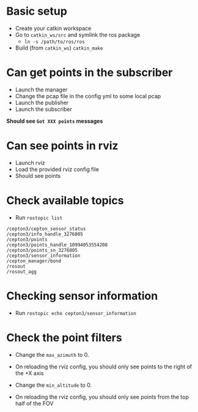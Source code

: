 # Basic setup
* Create your catkin workspace 
* Go to `catkin_ws/src` and symlink the ros package
    * `ln -s /path/to/ros/ros`
* Build (from `catkin_ws`)
    `catkin_make`


# Can get points in the subscriber
* Launch the manager
* Change the pcap file in the config yml to some local pcap
* Launch the publisher
* Launch the subscriber

<strong>Should see `Got XXX points` messages</strong>


# Can see points in rviz
* Launch rviz
* Load the provided rviz config file
* Should see points

# Check available topics
* Run `rostopic list`

```
/cepton3/cepton_sensor_status
/cepton3/info_handle_3276805
/cepton3/points
/cepton3/points_handle_10994053554208
/cepton3/points_sn_3276805
/cepton3/sensor_information
/cepton_manager/bond
/rosout
/rosout_agg
```

# Checking sensor information
* Run `rostopic echo cepton3/sensor_information`


# Check the point filters
* Change the `max_azimuth` to 0. 
* On reloading the rviz config, you should only see points to the right of the +X axis

* Change the `min_altitude` to 0.
* On reloading the rviz config, you should only see points from the top half of the FOV

